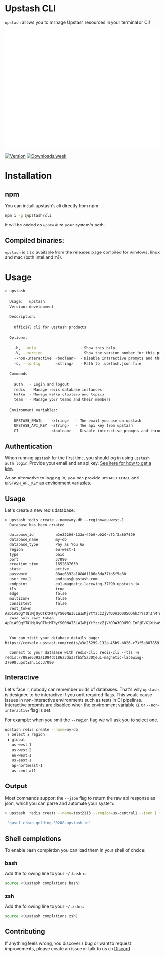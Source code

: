 # Upstash CLI

`upstash` allows you to manage Upstash resources in your terminal or CI!

![](./img/banner.svg)

[![Version](https://img.shields.io/npm/v/lstr.svg)](https://npmjs.org/package/@upstash/cli)
[![Downloads/week](https://img.shields.io/npm/dw/lstr.svg)](https://npmjs.org/package/@upstash/cli)

# Installation

## npm

You can install upstash's cli directly from npm

```bash
npm i -g @upstash/cli
```

It will be added as `upstash` to your system's path.

## Compiled binaries:

`upstash` is also available from the
[releases page](https://github.com/upstash/upstash-cli/releases/latest) compiled
for windows, linux and mac (both intel and m1).

# Usage

```bash
> upstash

  Usage:   upstash
  Version: development

  Description:

    Official cli for Upstash products

  Options:

    -h, --help                    - Show this help.
    -V, --version                 - Show the version number for this program.
    --non-interactive  <boolean>  - Disable interactive prompts and throws an error instead
    -c, --config       <string>   - Path to .upstash.json file

  Commands:

    auth   - Login and logout
    redis  - Manage redis database instances
    kafka  - Manage kafka clusters and topics
    team   - Manage your teams and their members

  Environment variables:

    UPSTASH_EMAIL    <string>   - The email you use on upstash
    UPSTASH_API_KEY  <string>   - The api key from upstash
    CI               <boolean>  - Disable interactive prompts and throws an error instead
```

## Authentication

When running `upstash` for the first time, you should log in using
`upstash auth login`. Provide your email and an api key.
[See here for how to get a key.](https://docs.upstash.com/redis/howto/developerapi#api-development)

As an alternative to logging in, you can provide `UPSTASH_EMAIL` and
`UPSTASH_API_KEY` as environment variables.

## Usage

Let's create a new redis database:

```
> upstash redis create --name=my-db --region=eu-west-1
  Database has been created

  database_id          a3e25299-132a-45b9-b026-c73f5a807859
  database_name        my-db
  database_type        Pay as You Go
  region               eu-west-1
  type                 paid
  port                 37090
  creation_time        1652687630
  state                active
  password             88ae6392a1084d1186a3da37fb5f5a30
  user_email           andreas@upstash.com
  endpoint             eu1-magnetic-lacewing-37090.upstash.io
  tls                  true
  edge                 false
  multizone            false
  consistent           false
  rest_token           AZDiASQgYTNlMjUyOTktMTMyYS00NWI5LWIwMjYtYzczZjVhODA3ODU5ODhhZTYzOTJhMTA4NGQxMTg2YTNkYTM3ZmI1ZjVhMzA=
  read_only_rest_token ApDiASQgYTNlMjUyOTktMTMyYS00NWI5LWIwMjYtYzczZjVhODA3ODU5O_InFjRVX1XHsaSjq1wSerFCugZ8t8O1aTfbF6Jhq1I=


  You can visit your database details page: https://console.upstash.com/redis/a3e25299-132a-45b9-b026-c73f5a807859

  Connect to your database with redis-cli: redis-cli --tls -u redis://88ae6392a1084d1186a3da37fb5f5a30@eu1-magnetic-lacewing-37090.upstash.io:37090
```

## Interactive

Let's face it, nobody can remember uuids of databases. That's why `upstash` is
designed to be interactive if you omit required flags. This would cause issues
in non-interactive environments such as tests in CI pipelines. Interactive
propmts are disabled when the environment variable `CI` or `--non-interactive`
flag is set.

For example: when you omit the `--region` flag we will ask you to select one.

```bash
upstash redis create --name=my-db
 ? Select a region
 ❯ global
   us-west-1
   us-west-2
   eu-west-1
   us-east-1
   ap-northeast-1
   us-central1
```

## Output

Most commands support the `--json` flag to return the raw api response as json,
which you can parse and automate your system.

```bash
> upstash  redis create --name=test2113 --region=us-central1 --json | jq '.endpoint'

 "gusc1-clean-gelding-30208.upstash.io"
```

## Shell completions

To enable bash completion you can load them in your shell of choice:

### bash

Add the following line to your `~/.bashrc`:

```bash
source <(upstash completions bash)
```

### zsh

Add the following line to your `~/.zshrc`:

```bash
source <(upstash completions zsh)
```

## Contributing

If anything feels wrong, you discover a bug or want to request improvements,
please create an issue or talk to us on
[Discord](https://discord.com/invite/w9SenAtbme)
